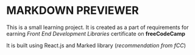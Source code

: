 # MARKDOWN PREVIEWER

This is a small learning project.
It is created as a part of requirements for earning
*Front End Development Libraries* certificate on **freeCodeCamp**

It is built using React.js and Marked library (*recommendation from fCC*)